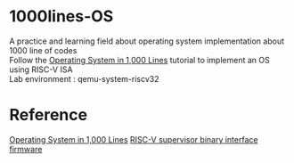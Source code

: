 # 1000lines-OS
A practice and learning field about operating system implementation about 1000 line of codes  
Follow the [Operating System in 1,000 Lines](https://operating-system-in-1000-lines.vercel.app/en) tutorial to implement an OS using RISC-V ISA  
Lab environment : qemu-system-riscv32
# Reference
[Operating System in 1,000 Lines](https://operating-system-in-1000-lines.vercel.app/en)
[RISC-V supervisor binary interface firmware](https://github.com/qemu/qemu/raw/v8.0.4/pc-bios/opensbi-riscv32-generic-fw_dynamic.bin)

